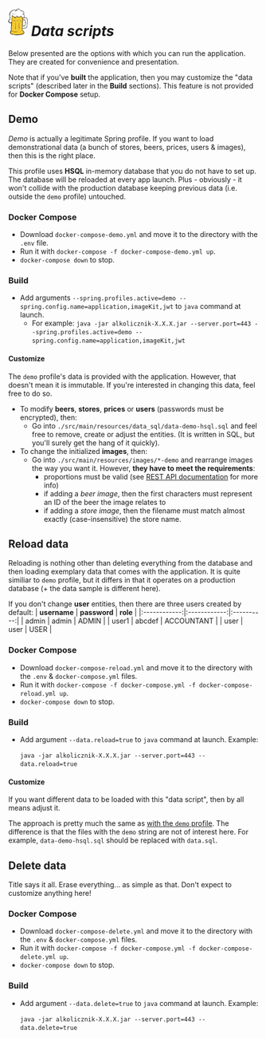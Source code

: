 # ![Logo](src/main/resources/META-INF/resources/beer-mug-icon.png) *Data scripts*
Below presented are the options with which you can run the application. They are created for convenience and presentation.

Note that if you've **built** the application, then you may customize the "data scripts" (described later in the **Build** sections). This feature is not provided for **Docker Compose** setup.

## Demo
*Demo* is actually a legitimate Spring profile. If you want to load demonstrational data (a bunch of stores, beers, prices, users & images), then this is the right place.

This profile uses **HSQL** in-memory database that you do not have to set up. The database will be reloaded at every app launch. Plus - obviously - it won't collide with the production database keeping previous data (i.e. outside the `demo` profile) untouched.

### Docker Compose
* Download `docker-compose-demo.yml` and move it to the directory with the `.env` file.
* Run it with `docker-compose -f docker-compose-demo.yml up`.
* `docker-compose down` to stop.

### Build
* Add arguments `--spring.profiles.active=demo --spring.config.name=application,imageKit,jwt` to `java` command at launch.
   * For example: `java -jar alkolicznik-X.X.X.jar --server.port=443 --spring.profiles.active=demo --spring.config.name=application,imageKit,jwt`

#### Customize
The `demo` profile's data is provided with the application. However, that doesn't mean it is immutable. If you're interested in changing this data, feel free to do so.
* To modify **beers**, **stores**, **prices** or **users** (passwords must be encrypted), then:
    * Go into `./src/main/resources/data_sql/data-demo-hsql.sql` and feel free to remove, create or adjust the entities. (It is written in SQL, but you'll surely get the hang of it quickly).
* To change the initialized **images**, then:
    * Go into `./src/main/resources/images/*-demo` and rearrange images the way you want it. However, **they have to meet the requirements**:
        * proportions must be valid (see [REST API documentation](README.md#rest-api-documentation) for more info)
        * if adding a *beer image*, then the first characters must represent an ID of the beer the image relates to
        * if adding a *store image*, then the filename must match almost exactly (case-insensitive) the store name.

## Reload data
Reloading is nothing other than deleting everything from the database and then loading exemplary data that comes with the application. It is quite similiar to `demo` profile, but it differs in that it operates on a production database (+ the data sample is different here).

If you don't change **user** entities, then there are three users created by default:
| **username** | **password** |  **role**  |
|:------------:|:------------:|:----------:|
|     admin    |     admin    |    ADMIN   |
|     user1    |    abcdef    | ACCOUNTANT |
|     user     |     user     |    USER    |

### Docker Compose
* Download `docker-compose-reload.yml` and move it to the directory with the `.env` & `docker-compose.yml` files.
* Run it with `docker-compose -f docker-compose.yml -f docker-compose-reload.yml up`.
* `docker-compose down` to stop.

### Build
* Add argument `--data.reload=true` to `java` command at launch. Example:

  `java -jar alkolicznik-X.X.X.jar --server.port=443 --data.reload=true`
  
#### Customize
If you want different data to be loaded with this "data script", then by all means adjust it.

The approach is pretty much the same as [with the `demo` profile](#demo). The difference is that the files with the `demo` string are not of interest here. For example, `data-demo-hsql.sql` should be replaced with `data.sql`.

## Delete data
Title says it all. Erase everything... as simple as that. Don't expect to customize anything here!

### Docker Compose
* Download `docker-compose-delete.yml` and move it to the directory with the `.env` & `docker-compose.yml` files.
* Run it with `docker-compose -f docker-compose.yml -f docker-compose-delete.yml up`.
* `docker-compose down` to stop.

### Build
* Add argument `--data.delete=true` to `java` command at launch. Example:

  `java -jar alkolicznik-X.X.X.jar --server.port=443 --data.delete=true`
